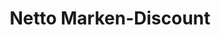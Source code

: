 ---
title: "Netto Marken-Discount"
url: /gundelfingen-an-der-donau/netto-marken-discount/
shop: Supermarkt
---